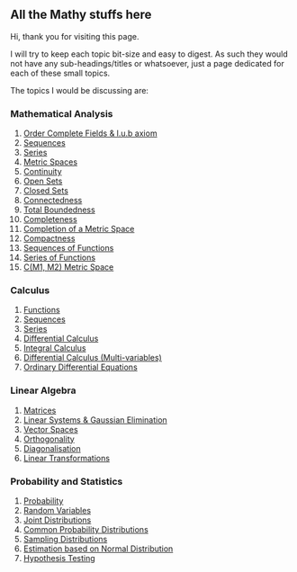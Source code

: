 ## All the Mathy stuffs here

Hi, thank you for visiting this page.

I will try to keep each topic bit-size and easy to digest. As such they would not have any
sub-headings/titles or whatsoever, just a page dedicated for each of these small topics.

The topics I would be discussing are:
### Mathematical Analysis
1. [Order Complete Fields & l.u.b axiom](/mathanalysis/ordercompletefields.md)
1. [Sequences](/mathanalysis/sequences.md)
1. [Series](/mathanalysis/series.md)
1. [Metric Spaces](/mathanalysis/metricspaces.md)
1. [Continuity](/mathanalysis/continuity.md)
1. [Open Sets](/mathanalysis/opensets.md)
1. [Closed Sets](/mathanalysis/closedsets.md)
1. [Connectedness](/mathanalysis/connectedness.md)
1. [Total Boundedness](/mathanalysis/totalboundedness.md)
1. [Completeness](/mathanalysis/completeness.md)
1. [Completion of a Metric Space](/mathanalysis/completion.md)
1. [Compactness](/mathanalysis/compactness.md)
1. [Sequences of Functions](/mathanalysis/sequencesoffunctions.md)
1. [Series of Functions](/mathanalysis/seriesoffunctions.md)
1. [C(M1, M2) Metric Space](/mathanalysis/cm1m2metricspace.md)


### Calculus
1. [Functions](/calculus/functions.md)
1. [Sequences](/mathanalysis/sequences.md)
1. [Series](/mathanalysis/series.md)
1. [Differential Calculus](/calculus/differentialcalculus.md)
1. [Integral Calculus](/calculus/integralcalculus.md)
1. [Differential Calculus (Multi-variables)](/calculus/differentialcalculusmultivar.md)
1. [Ordinary Differential Equations](/calculus/ordinarydifferentialequations.md)

### Linear Algebra
1. [Matrices](/linearalgebra/matrices.md)
1. [Linear Systems & Gaussian Elimination](/linearalgebra/linearsystems.md)
1. [Vector Spaces](/linearalgebra/vectorspaces.md)
1. [Orthogonality](/linearalgebra/orthogonality.md)
1. [Diagonalisation](/linearalgebra/diagonalisation.md)
1. [Linear Transformations](/linearalgebra/lineartransformations.md)

### Probability and Statistics
1. [Probability](/probabilityandstats/probability.md)
1. [Random Variables](/probabilityandstats/randomvariables.md)
1. [Joint Distributions](/probabilityandstats/jointdistributions.md)
1. [Common Probability Distributions](/probabilityandstats/commonprobabilitydistributions.md)
1. [Sampling Distributions](/probabilityandstats/samplingdistributions.md)
1. [Estimation based on Normal Distribution](probabilityandstats/estimationnormaldistribution.md)
1. [Hypothesis Testing](/probabilityandstats/hypothesistesting.md)
